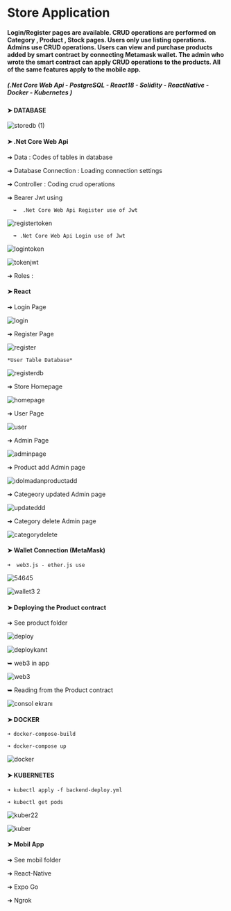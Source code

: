 # Store Application


#### Login/Register pages are available. CRUD operations are performed on Category , Product , Stock pages. Users only use listing operations. Admins use CRUD operations. Users can view and purchase products added by smart contract by connecting Metamask wallet. The admin who wrote the smart contract can apply CRUD operations to the products. All of the same features apply to the mobile app.


##### (.Net Core Web Api  - PostgreSQL - React18 - Solidity - ReactNative - Docker - Kubernetes )


 ####   ➤ DATABASE 

![storedb (1)](https://user-images.githubusercontent.com/85956625/224958859-4b599be2-80db-4b48-9d42-aa4ca2eacb04.png)


 ####   ➤ .Net Core Web Api 

   ➜ Data : Codes of tables in database
    
   ➜ Database Connection : Loading connection settings
    
   ➜ Controller : Coding crud operations
    
   ➜  Bearer Jwt using  

      ➥  .Net Core Web Api Register use of Jwt 

 ![registertoken](https://user-images.githubusercontent.com/85956625/224961200-96762c5f-9960-47ca-b0cc-22eadcc23fd2.PNG)

      ➥ .Net Core Web Api Login use of Jwt 

![logintoken](https://user-images.githubusercontent.com/85956625/224961531-cfefe5c9-c63a-4f31-bcbf-4a6b5bc1b4f0.PNG)


![tokenjwt](https://user-images.githubusercontent.com/85956625/230889258-0fc908d1-5e5b-4b64-b43e-875fc556286f.PNG)

        
      
   ➜ Roles : 

    
 ####   ➤  React   



   ➜ Login Page

![login](https://user-images.githubusercontent.com/85956625/228805029-0f92518d-a8bd-48b9-a007-af3a0b4628e5.PNG)



   ➜ Register Page  

![register](https://user-images.githubusercontent.com/85956625/230242182-d75388d7-e875-4026-93a1-64edc54401af.PNG)

    *User Table Database*

![registerdb](https://user-images.githubusercontent.com/85956625/226591093-1a7e0617-2725-418a-bdac-bb0f983585dc.PNG)


  ➜ Store Homepage 

![homepage](https://github.com/capanoglu-hus/StoreWebApi/assets/85956625/7c377748-6b8d-4071-9185-a8a47e68fe4b)



  ➜  User Page 

![user](https://github.com/capanoglu-hus/StoreWebApi/assets/85956625/bcf18d81-ecd5-4cc7-91a1-e4910cf027d8)



  ➜ Admin Page  

![adminpage](https://github.com/capanoglu-hus/StoreWebApi/assets/85956625/3b780a60-bc82-4133-99a1-ef5d01e9392b)


  ➜ Product add  Admin page  

![ıdolmadanproductadd](https://user-images.githubusercontent.com/85956625/226591306-549761fe-2c6d-475e-9d5f-5eeb71c9bf33.PNG)

  ➜ Categeory updated Admin page 

![updateddd](https://user-images.githubusercontent.com/85956625/226596901-0162450c-cee6-472a-a218-50996665c961.PNG)


➜ Category delete Admin page   


![categorydelete](https://user-images.githubusercontent.com/85956625/224957459-3bcfe8b2-f859-490a-b566-debce20911d2.PNG)

 ####   ➤ Wallet Connection (MetaMask) 
    
    ➜  web3.js - ether.js use 


![54645](https://user-images.githubusercontent.com/85956625/234776789-b9c226ab-1c8c-4e70-a11e-bb27e58068eb.png)

![wallet3 2](https://user-images.githubusercontent.com/85956625/234776819-bed21476-8d7a-428e-9f08-acce15636882.png)

 ####   ➤  Deploying the Product contract 
 
 ➜ See product folder

![deploy](https://user-images.githubusercontent.com/85956625/236753231-9bca68a6-4d31-477c-9c2b-7022a62489e9.PNG)

![deploykanıt](https://user-images.githubusercontent.com/85956625/236753244-c50730ab-385b-4c15-bcf4-03f1c89ea684.PNG)

➥ web3 in app

![web3](https://github.com/capanoglu-hus/StoreWebApi/assets/85956625/36cb7221-f6d4-4545-a3bd-7cbc9c4e51ed)


➥ Reading from the Product contract

![consol ekranı](https://user-images.githubusercontent.com/85956625/236753648-ae9a9778-88fd-440d-864b-32e63b4da61d.PNG)


 ####   ➤  DOCKER 
 
    ➜ docker-compose-build

    ➜ docker-compose up 


![docker](https://github.com/capanoglu-hus/StoreWebApi/assets/85956625/e04d2c05-949a-4dd0-90b5-bf9254b08da3)


####   ➤   KUBERNETES 

    ➜ kubectl apply -f backend-deploy.yml

    ➜ kubectl get pods 

![kuber22](https://github.com/capanoglu-hus/StoreWebApi/assets/85956625/d62dac06-19eb-4291-b3e3-5b5ce8a2d239)


![kuber](https://github.com/capanoglu-hus/StoreWebApi/assets/85956625/16f1824e-3e73-4f0f-91bd-d62caecf1773)

####   ➤  Mobil App 
➜ See mobil folder

  ➜ React-Native 
  
  ➜ Expo Go 
  
  ➜ Ngrok 
  


